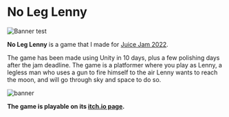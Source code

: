 # No Leg Lenny

![Banner test](https://github.com/sixrobin/NoLegLenny/assets/55784799/8c0768ab-5d41-49ce-8a80-2627cf3dbead)

**No Leg Lenny** is a game that I made for [Juice Jam 2022](https://itch.io/jam/gdb-juice-jam/entries).

The game has been made using Unity in 10 days, plus a few polishing days after the jam deadline.
The game is a platformer where you play as Lenny, a legless man who uses a gun to fire himself to the air
Lenny wants to reach the moon, and will go through sky and space to do so.

![banner](https://github.com/sixrobin/NoLegLenny/assets/55784799/e17c7c84-7de5-43c4-94ba-f6b7c292e768)

**The game is playable on its [itch.io page](https://sixrobin.itch.io/noleglenny).**
